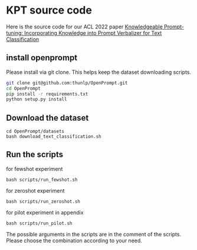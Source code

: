 
# KPT source code

Here is the source code for our ACL 2022 paper 
[Knowledgeable Prompt-tuning: Incorporating Knowledge into Prompt Verbalizer for Text Classification](https://arxiv.org/abs/2108.02035)

## install openprompt 


Please install via git clone. This helps keep the dataset downloading scripts.

```bash
git clone git@github.com:thunlp/OpenPrompt.git
cd OpenPrompt
pip install -r requirements.txt
python setup.py install
```


## Download the dataset
```
cd OpenPrompt/datasets
bash download_text_classification.sh
```

## Run the scripts
for fewshot experiment
```
bash scripts/run_fewshot.sh 
```
for zeroshot experiment
```
bash scripts/run_zeroshot.sh
```
for pilot experiment in appendix
```
bash scripts/run_pilot.sh
```

The possible arguments in the scripts are in the comment of the scripts. 
Please choose the combination according to your need.
